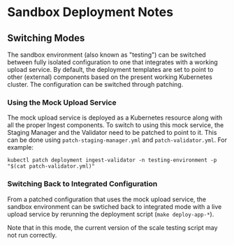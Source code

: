 # Sandbox Deployment Notes

## Switching Modes

The sandbox environment (also known as "testing") can be switched between fully isolated configuration to one that integrates with a working upload service. By default, the deployment templates are set to point to other (external) components based on the present working Kubernetes cluster. The configuration can be switched through patching.

### Using the Mock Upload Service

The mock upload service is deployed as a Kubernetes resource along with all the proper Ingest components. To switch to using this mock service, the Staging Manager and the Validator need to be patched to point to it. This can be done using `patch-staging-manager.yml` and `patch-validator.yml`. For example:

    kubectl patch deployment ingest-validator -n testing-environment -p "$(cat patch-validator.yml)"
	

### Switching Back to Integrated Configuration

From a patched configuration that uses the mock upload service, the sandbox environment can be swtiched back to integrated mode with a live upload service by rerunning the deployment script (`make deploy-app-*`).

Note that in this mode, the current version of the scale testing script may not run correctly.
